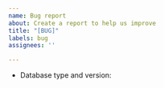 ```yaml
---
name: Bug report
about: Create a report to help us improve
title: "[BUG]"
labels: bug
assignees: ''

---
```


<!-- The following information will help the author solve the problem. -->

- Database type and version:
